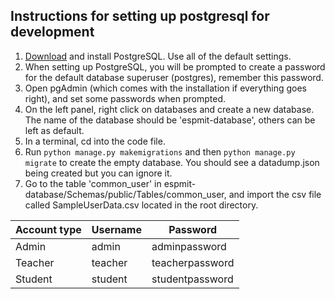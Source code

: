 ## Instructions for setting up postgresql for development
1. [Download](https://www.enterprisedb.com/downloads/postgres-postgresql-downloads) and install PostgreSQL. Use all of the default settings.
2. When setting up PostgreSQL, you will be prompted to create a password for the default database superuser (postgres), remember this password.
3. Open pgAdmin (which comes with the installation if everything goes right), and set some passwords when prompted.
4. On the left panel, right click on databases and create a new database. The name of the database should be 'espmit-database', others can be left as default.
5. In a terminal, cd into the code file.
6. Run `python manage.py makemigrations` and then `python manage.py migrate` to create the empty database. You should see a datadump.json being created but you can ignore it.
7. Go to the table 'common_user' in espmit-database/Schemas/public/Tables/common_user, and import the csv file called SampleUserData.csv located in the root directory.

Account type | Username | Password
-------------|----------|----------------
   Admin     | admin    | adminpassword
   Teacher   | teacher  | teacherpassword
   Student   | student  | studentpassword